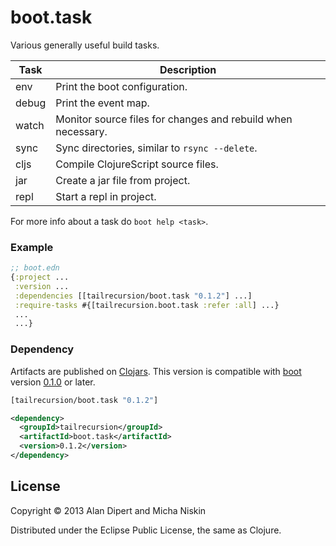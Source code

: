 # boot.task

Various generally useful build tasks.

| Task  | Description                                                         |
|-------|---------------------------------------------------------------------|
| env   | Print the boot configuration.                                       |
| debug | Print the event map.                                                |
| watch | Monitor source files for changes and rebuild when necessary.        |
| sync  | Sync directories, similar to `rsync --delete`.                      |
| cljs  | Compile ClojureScript source files.                                 |
| jar   | Create a jar file from project.                                     |
| repl  | Start a repl in project.                                            |

For more info about a task do `boot help <task>`.

### Example

```clojure
;; boot.edn
{:project ...
 :version ...
 :dependencies [[tailrecursion/boot.task "0.1.2"] ...]
 :require-tasks #{[tailrecursion.boot.task :refer :all] ...}
 ...
 ...}
```

### Dependency

Artifacts are published on [Clojars][1]. This version is compatible with
[boot][2] version [0.1.0][3] or later.

```clojure
[tailrecursion/boot.task "0.1.2"]
```

```xml
<dependency>
  <groupId>tailrecursion</groupId>
  <artifactId>boot.task</artifactId>
  <version>0.1.2</version>
</dependency>
```

## License

Copyright © 2013 Alan Dipert and Micha Niskin

Distributed under the Eclipse Public License, the same as Clojure.

[1]: https://clojars.org/tailrecursion/boot.task
[2]: https://github.com/tailrecursion/boot
[3]: https://github.com/tailrecursion/boot/tree/0.1.0

